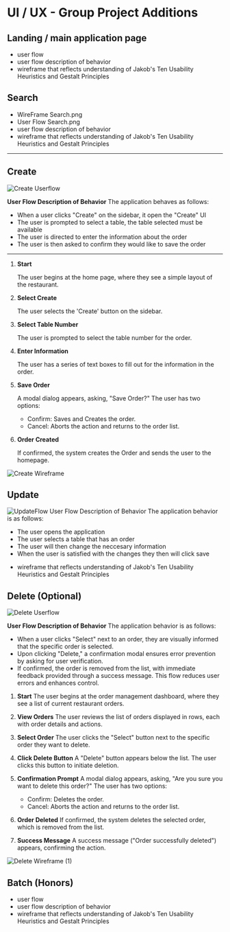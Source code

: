 # UI / UX - Group Project Additions

## Landing / main application page
* user flow
* user flow description of behavior
* wireframe that reflects understanding of Jakob's Ten Usability Heuristics and Gestalt Principles

## Search
*  WireFrame Search.png
* User Flow Search.png
* user flow description of behavior
* wireframe that reflects understanding of Jakob's Ten Usability Heuristics and Gestalt Principles

---
## Create

![Create Userflow](https://raw.githubusercontent.com/WSU-kduncan/cs3900-restaurantorders/refs/heads/main/OrderMaster_Create_UserFlow.png)

**User Flow Description of Behavior**
The application behaves as follows:
* When a user clicks "Create" on the sidebar, it open the "Create" UI
* The user is prompted to select a table, the table selected must be available
* The user is directed to enter the information about the order
* The user is then asked to confirm they would like to save the order
---
1. **Start**

    The user begins at the home page, where they see a simple layout of the restaurant.

2. **Select Create**

    The user selects the 'Create' button on the sidebar.

3. **Select Table Number**

    The user is prompted to select the table number for the order.

4. **Enter Information**

    The user has a series of text boxes to fill out for the information in the order.

5. **Save Order**

    A modal dialog appears, asking, "Save Order?" The user has two options:
     * Confirm: Saves and Creates the order.
     * Cancel: Aborts the action and returns to the order list.

6. **Order Created**

    If confirmed, the system creates the Order and sends the user to the homepage.

![Create Wireframe](https://raw.githubusercontent.com/WSU-kduncan/cs3900-restaurantorders/refs/heads/main/OrderMaster_Create_Wireframe.png)

## Update
![UpdateFlow](https://github.com/haunspaw/test/blob/main/UpdateFlow.png)
User Flow Description of Behavior The application behavior is as follows:

- The user opens the application
- The user selects a table that has an order
- The user will then change the neccesary information
- When the user is satisfied with the changes they then will click save
* wireframe that reflects understanding of Jakob's Ten Usability Heuristics and Gestalt Principles

## Delete (Optional)

![Delete Userflow](https://github.com/user-attachments/assets/f5fac59e-18fb-4b66-b4e2-5ab441a019ad)

**User Flow Description of Behavior**
The application behavior is as follows:
* When a user clicks "Select" next to an order, they are visually informed that the specific order is selected.
* Upon clicking "Delete," a confirmation modal ensures error prevention by asking for user verification.
* If confirmed, the order is removed from the list, with immediate feedback provided through a success message. This flow reduces user errors and enhances control.

1. **Start**
The user begins at the order management dashboard, where they see a list of current restaurant orders.
2. **View Orders**
The user reviews the list of orders displayed in rows, each with order details and actions.

3. **Select Order**
The user clicks the "Select" button next to the specific order they want to delete.

4. **Click Delete Button**
A "Delete" button appears below the list. The user clicks this button to initiate deletion.

5. **Confirmation Prompt**
A modal dialog appears, asking, "Are you sure you want to delete this order?" The user has two options:

   * Confirm: Deletes the order.
   * Cancel: Aborts the action and returns to the order list.

6. **Order Deleted**
If confirmed, the system deletes the selected order, which is removed from the list.

7. **Success Message**
A success message ("Order successfully deleted") appears, confirming the action.

![Delete Wireframe (1)](https://github.com/user-attachments/assets/3272bb1e-b59d-476e-82f2-e6525537ed96)

## Batch (Honors)
* user flow
* user flow description of behavior
* wireframe that reflects understanding of Jakob's Ten Usability Heuristics and Gestalt Principles
